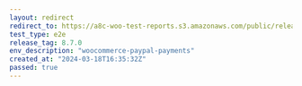```yaml
---
layout: redirect
redirect_to: https://a8c-woo-test-reports.s3.amazonaws.com/public/release/8.7.0/woocommerce-paypal-payments/e2e/index.html
test_type: e2e
release_tag: 8.7.0
env_description: "woocommerce-paypal-payments"
created_at: "2024-03-18T16:35:32Z"
passed: true
---
```


